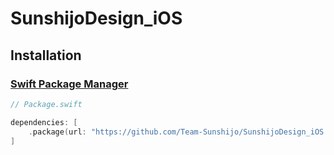 # SunshijoDesign_iOS


## Installation


### [Swift Package Manager](https://github.com/apple/swift-package-manager)
```swift
// Package.swift

dependencies: [
    .package(url: "https://github.com/Team-Sunshijo/SunshijoDesign_iOS.git", from: "1.0.3")
]
```
